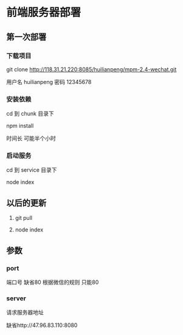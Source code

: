 
# 前端服务器部署

## 第一次部署

### 下载项目

git clone http://118.31.21.220:8085/huilianpeng/mpm-2.4-wechat.git

用户名 huilianpeng 密码 12345678

### 安装依赖

cd 到 chunk 目录下 

npm install

时间长 可能半个小时

### 启动服务

cd 到 service 目录下

node index

## 以后的更新

1. git pull

2. node index

## 参数

### port

端口号 缺省80 根据微信的规则 只能80

### server

请求服务器地址 

缺省http://47.96.83.110:8080
